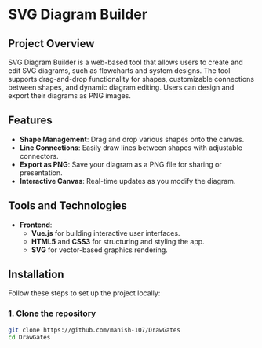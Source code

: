 # SVG Diagram Builder

## Project Overview

SVG Diagram Builder is a web-based tool that allows users to create and edit SVG diagrams, such as flowcharts and system designs. The tool supports drag-and-drop functionality for shapes, customizable connections between shapes, and dynamic diagram editing. Users can design and export their diagrams as PNG images.

## Features

- **Shape Management**: Drag and drop various shapes onto the canvas.
- **Line Connections**: Easily draw lines between shapes with adjustable connectors.
- **Export as PNG**: Save your diagram as a PNG file for sharing or presentation.
- **Interactive Canvas**: Real-time updates as you modify the diagram.

## Tools and Technologies

- **Frontend**:
  - **Vue.js** for building interactive user interfaces.
  - **HTML5** and **CSS3** for structuring and styling the app.
  - **SVG** for vector-based graphics rendering.

## Installation

Follow these steps to set up the project locally:

### 1. Clone the repository

```bash
git clone https://github.com/manish-107/DrawGates
cd DrawGates
```
